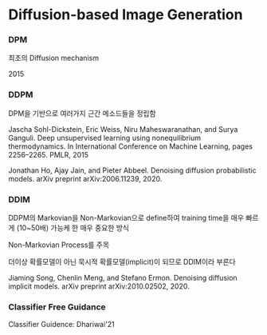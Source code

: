 # Diffusion-based Image Generation

### DPM

최초의 Diffusion mechanism 

2015

### DDPM

DPM을 기반으로 여러가지 근간 메소드들을 정립함 

Jascha Sohl-Dickstein, Eric Weiss, Niru Maheswaranathan,
and Surya Ganguli. Deep unsupervised learning using
nonequilibrium thermodynamics. In International Conference on Machine Learning, pages 2256–2265. PMLR, 2015

Jonathan Ho, Ajay Jain, and Pieter Abbeel. Denoising diffusion probabilistic models. arXiv preprint arXiv:2006.11239,
2020.



### DDIM

DDPM의 Markovian을 Non-Markovian으로 define하여 training time을 매우 빠르게 (10~50배) 가능케 한 매우 중요한 방식 

Non-Markovian Process를 주목

더이상 확률모델이 아닌 묵시적 확률모델(implicit)이 되므로 DDIM이라 부른다

Jiaming Song, Chenlin Meng, and Stefano Ermon. Denoising
diffusion implicit models. arXiv preprint arXiv:2010.02502,
2020.


### Classifier Free Guidance 


Classifier Guidence: Dhariwai'21




